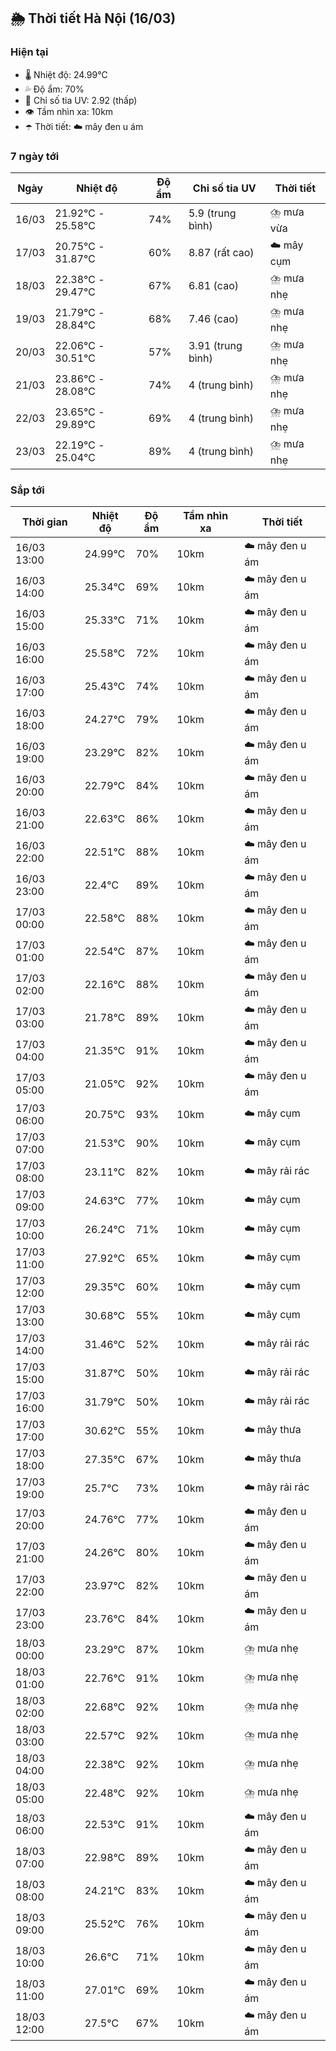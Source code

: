 ## 🌦️ Thời tiết Hà Nội (16/03)

### Hiện tại

- 🌡️ Nhiệt độ: 24.99℃
- 💦 Độ ẩm: 70%
- 🌟 Chỉ số tia UV: 2.92 (thấp)
- 👁️ Tầm nhìn xa: 10km
- ☂️ Thời tiết: ☁️ mây đen u ám

### 7 ngày tới

| Ngày | Nhiệt độ | Độ ẩm | Chỉ số tia UV | Thời tiết |
| --- | --- | --- | --- | --- |
| 16/03 | 21.92℃ - 25.58℃ | 74% | 5.9 (trung bình) | ⛈️ mưa vừa |
| 17/03 | 20.75℃ - 31.87℃ | 60% | 8.87 (rất cao) | ☁️ mây cụm |
| 18/03 | 22.38℃ - 29.47℃ | 67% | 6.81 (cao) | ⛈️ mưa nhẹ |
| 19/03 | 21.79℃ - 28.84℃ | 68% | 7.46 (cao) | ⛈️ mưa nhẹ |
| 20/03 | 22.06℃ - 30.51℃ | 57% | 3.91 (trung bình) | ⛈️ mưa nhẹ |
| 21/03 | 23.86℃ - 28.08℃ | 74% | 4 (trung bình) | ⛈️ mưa nhẹ |
| 22/03 | 23.65℃ - 29.89℃ | 69% | 4 (trung bình) | ⛈️ mưa nhẹ |
| 23/03 | 22.19℃ - 25.04℃ | 89% | 4 (trung bình) | ⛈️ mưa nhẹ |

### Sắp tới

| Thời gian | Nhiệt độ | Độ ẩm | Tầm nhìn xa | Thời tiết |
| --- | --- | --- | --- | --- |
| 16/03 13:00 | 24.99℃ | 70% | 10km | ☁️ mây đen u ám |
| 16/03 14:00 | 25.34℃ | 69% | 10km | ☁️ mây đen u ám |
| 16/03 15:00 | 25.33℃ | 71% | 10km | ☁️ mây đen u ám |
| 16/03 16:00 | 25.58℃ | 72% | 10km | ☁️ mây đen u ám |
| 16/03 17:00 | 25.43℃ | 74% | 10km | ☁️ mây đen u ám |
| 16/03 18:00 | 24.27℃ | 79% | 10km | ☁️ mây đen u ám |
| 16/03 19:00 | 23.29℃ | 82% | 10km | ☁️ mây đen u ám |
| 16/03 20:00 | 22.79℃ | 84% | 10km | ☁️ mây đen u ám |
| 16/03 21:00 | 22.63℃ | 86% | 10km | ☁️ mây đen u ám |
| 16/03 22:00 | 22.51℃ | 88% | 10km | ☁️ mây đen u ám |
| 16/03 23:00 | 22.4℃ | 89% | 10km | ☁️ mây đen u ám |
| 17/03 00:00 | 22.58℃ | 88% | 10km | ☁️ mây đen u ám |
| 17/03 01:00 | 22.54℃ | 87% | 10km | ☁️ mây đen u ám |
| 17/03 02:00 | 22.16℃ | 88% | 10km | ☁️ mây đen u ám |
| 17/03 03:00 | 21.78℃ | 89% | 10km | ☁️ mây đen u ám |
| 17/03 04:00 | 21.35℃ | 91% | 10km | ☁️ mây đen u ám |
| 17/03 05:00 | 21.05℃ | 92% | 10km | ☁️ mây đen u ám |
| 17/03 06:00 | 20.75℃ | 93% | 10km | ☁️ mây cụm |
| 17/03 07:00 | 21.53℃ | 90% | 10km | ☁️ mây cụm |
| 17/03 08:00 | 23.11℃ | 82% | 10km | ☁️ mây rải rác |
| 17/03 09:00 | 24.63℃ | 77% | 10km | ☁️ mây cụm |
| 17/03 10:00 | 26.24℃ | 71% | 10km | ☁️ mây cụm |
| 17/03 11:00 | 27.92℃ | 65% | 10km | ☁️ mây cụm |
| 17/03 12:00 | 29.35℃ | 60% | 10km | ☁️ mây cụm |
| 17/03 13:00 | 30.68℃ | 55% | 10km | ☁️ mây cụm |
| 17/03 14:00 | 31.46℃ | 52% | 10km | ☁️ mây rải rác |
| 17/03 15:00 | 31.87℃ | 50% | 10km | ☁️ mây rải rác |
| 17/03 16:00 | 31.79℃ | 50% | 10km | ☁️ mây rải rác |
| 17/03 17:00 | 30.62℃ | 55% | 10km | ☁️ mây thưa |
| 17/03 18:00 | 27.35℃ | 67% | 10km | ☁️ mây thưa |
| 17/03 19:00 | 25.7℃ | 73% | 10km | ☁️ mây rải rác |
| 17/03 20:00 | 24.76℃ | 77% | 10km | ☁️ mây đen u ám |
| 17/03 21:00 | 24.26℃ | 80% | 10km | ☁️ mây đen u ám |
| 17/03 22:00 | 23.97℃ | 82% | 10km | ☁️ mây đen u ám |
| 17/03 23:00 | 23.76℃ | 84% | 10km | ☁️ mây đen u ám |
| 18/03 00:00 | 23.29℃ | 87% | 10km | ⛈️ mưa nhẹ |
| 18/03 01:00 | 22.76℃ | 91% | 10km | ⛈️ mưa nhẹ |
| 18/03 02:00 | 22.68℃ | 92% | 10km | ⛈️ mưa nhẹ |
| 18/03 03:00 | 22.57℃ | 92% | 10km | ⛈️ mưa nhẹ |
| 18/03 04:00 | 22.38℃ | 92% | 10km | ⛈️ mưa nhẹ |
| 18/03 05:00 | 22.48℃ | 92% | 10km | ⛈️ mưa nhẹ |
| 18/03 06:00 | 22.53℃ | 91% | 10km | ☁️ mây đen u ám |
| 18/03 07:00 | 22.98℃ | 89% | 10km | ☁️ mây đen u ám |
| 18/03 08:00 | 24.21℃ | 83% | 10km | ☁️ mây đen u ám |
| 18/03 09:00 | 25.52℃ | 76% | 10km | ☁️ mây đen u ám |
| 18/03 10:00 | 26.6℃ | 71% | 10km | ☁️ mây đen u ám |
| 18/03 11:00 | 27.01℃ | 69% | 10km | ☁️ mây đen u ám |
| 18/03 12:00 | 27.5℃ | 67% | 10km | ☁️ mây đen u ám |

